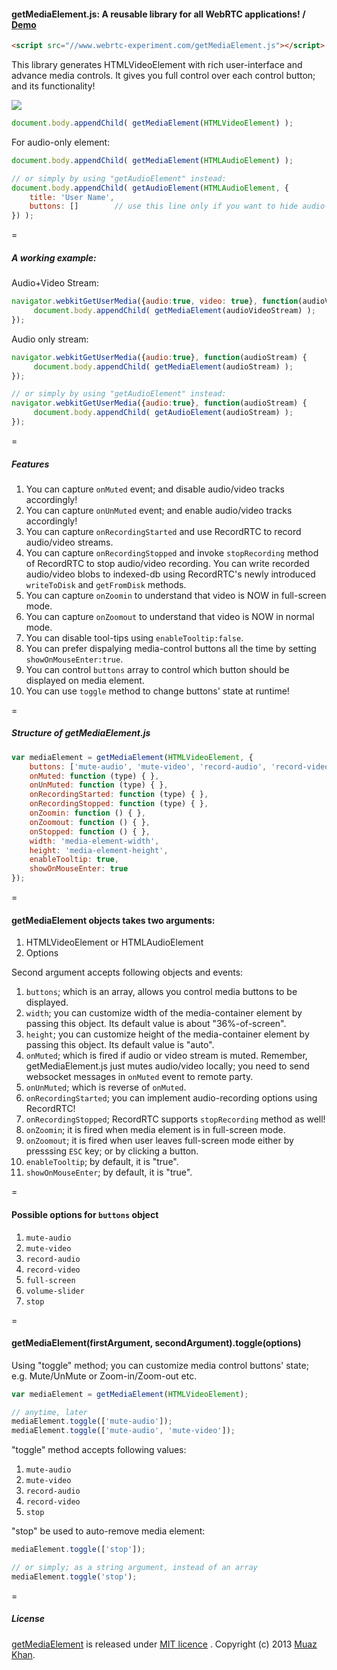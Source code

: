 #### getMediaElement.js: A reusable library for all WebRTC applications! / [Demo](https://www.webrtc-experiment.com/getMediaElement/)

```html
<script src="//www.webrtc-experiment.com/getMediaElement.js"></script>
```

This library generates HTMLVideoElement with rich user-interface and advance media controls. It gives you full control over each control button; and its functionality!

<a href="https://www.webrtc-experiment.com/getMediaElement/">
	<img src="https://www.webrtc-experiment.com/images/getMediaElement.js.gif" />
</a>

```javascript
document.body.appendChild( getMediaElement(HTMLVideoElement) );
```

For audio-only element:

```javascript
document.body.appendChild( getMediaElement(HTMLAudioElement) );

// or simply by using "getAudioElement" instead:
document.body.appendChild( getAudioElement(HTMLAudioElement, {
    title: 'User Name',
    buttons: []        // use this line only if you want to hide audio-recorder button
}) );
```

=

##### A working example:

Audio+Video Stream:

```javascript
navigator.webkitGetUserMedia({audio:true, video: true}, function(audioVideoStream) {
     document.body.appendChild( getMediaElement(audioVideoStream) );
});
```

Audio only stream:

```javascript
navigator.webkitGetUserMedia({audio:true}, function(audioStream) {
     document.body.appendChild( getMediaElement(audioStream) );
});

// or simply by using "getAudioElement" instead:
navigator.webkitGetUserMedia({audio:true}, function(audioStream) {
     document.body.appendChild( getAudioElement(audioStream) );
});
```

=

##### Features

1. You can capture `onMuted` event; and disable audio/video tracks accordingly!
2. You can capture `onUnMuted` event; and enable audio/video tracks accordingly!
3. You can capture `onRecordingStarted` and use RecordRTC to record audio/video streams.
4. You can capture `onRecordingStopped` and invoke `stopRecording` method of RecordRTC to stop audio/video recording. You can write recorded audio/video blobs to indexed-db using RecordRTC's newly introduced `writeToDisk` and `getFromDisk` methods.
5. You can capture `onZoomin` to understand that video is NOW in full-screen mode.
6. You can capture `onZoomout` to understand that video is NOW in normal mode.
7. You can disable tool-tips using `enableTooltip:false`.
8. You can prefer dispalying media-control buttons all the time by setting `showOnMouseEnter:true`.
9. You can control `buttons` array to control which button should be displayed on media element.
10. You can use `toggle` method to change buttons' state at runtime!

=

##### Structure of getMediaElement.js

```javascript
var mediaElement = getMediaElement(HTMLVideoElement, {
    buttons: ['mute-audio', 'mute-video', 'record-audio', 'record-video', 'full-screen', 'volume-slider', 'stop'],
    onMuted: function (type) { },
    onUnMuted: function (type) { },
    onRecordingStarted: function (type) { },
    onRecordingStopped: function (type) { },
    onZoomin: function () { },
    onZoomout: function () { },
    onStopped: function () { },
    width: 'media-element-width',
    height: 'media-element-height',
    enableTooltip: true,
    showOnMouseEnter: true
});
```

=

#### getMediaElement objects takes two arguments:

1. HTMLVideoElement or HTMLAudioElement
2. Options

Second argument accepts following objects and events:

1. `buttons`; which is an array, allows you control media buttons to be displayed.
2. `width`; you can customize width of the media-container element by passing this object. Its default value is about "36%-of-screen".
3. `height`; you can customize height of the media-container element by passing this object. Its default value is "auto".
4. `onMuted`; which is fired if audio or video stream is muted. Remember, getMediaElement.js just mutes audio/video locally; you need to send websocket messages in `onMuted` event to remote party.
5. `onUnMuted`; which is reverse of `onMuted`.
6. `onRecordingStarted`; you can implement audio-recording options using RecordRTC!
7. `onRecordingStopped`; RecordRTC supports `stopRecording` method as well!
8. `onZoomin`; it is fired when media element is in full-screen mode.
9. `onZoomout`; it is fired when user leaves full-screen mode either by presssing `ESC` key; or by clicking a button.
10. `enableTooltip`; by default, it is "true".
11. `showOnMouseEnter`; by default, it is "true".

=

#### Possible options for `buttons` object

1. `mute-audio`
2. `mute-video`
3. `record-audio`
4. `record-video`
5. `full-screen`
6. `volume-slider`
7. `stop`

=

#### getMediaElement(firstArgument, secondArgument).toggle(options)

Using "toggle" method; you can customize media control buttons' state; e.g. Mute/UnMute or Zoom-in/Zoom-out etc.

```javascript
var mediaElement = getMediaElement(HTMLVideoElement);

// anytime, later
mediaElement.toggle(['mute-audio']);
mediaElement.toggle(['mute-audio', 'mute-video']);
```

"toggle" method accepts following values:

1. `mute-audio`
2. `mute-video`
3. `record-audio`
4. `record-video`
5. `stop`

"stop" be used to auto-remove media element:

```javascript
mediaElement.toggle(['stop']);

// or simply; as a string argument, instead of an array
mediaElement.toggle('stop');
```

=

##### License

[getMediaElement](https://github.com/muaz-khan/WebRTC-Experiment/tree/master/getMediaElement) is released under [MIT licence](https://www.webrtc-experiment.com/licence/) . Copyright (c) 2013 [Muaz Khan](https://plus.google.com/100325991024054712503).
